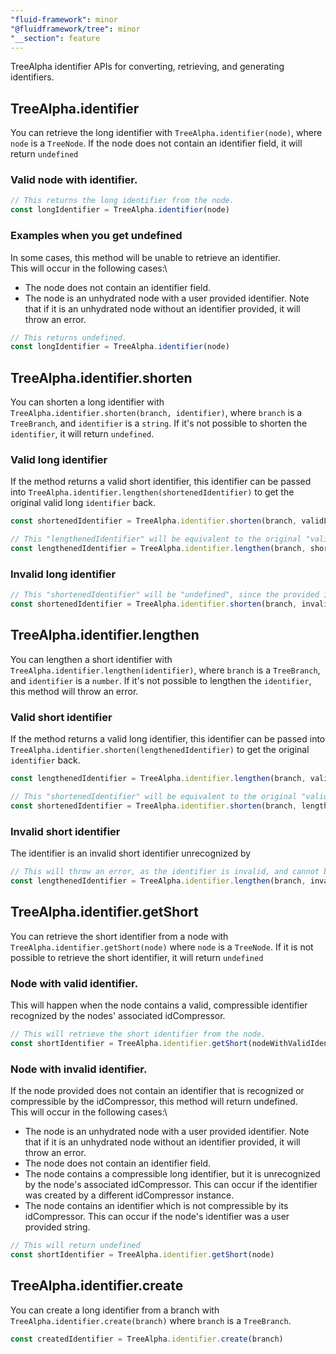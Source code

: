 ```yaml
---
"fluid-framework": minor
"@fluidframework/tree": minor
"__section": feature
---
```

TreeAlpha identifier APIs for converting, retrieving, and generating identifiers.

## TreeAlpha.identifier
You can retrieve the long identifier with `TreeAlpha.identifier(node)`, where `node` is a `TreeNode`.
If the node does not contain an identifier field, it will return `undefined`

### Valid node with identifier.
```typescript
// This returns the long identifier from the node.
const longIdentifier = TreeAlpha.identifier(node)
```

### Examples when you get undefined
In some cases, this method will be unable to retrieve an identifier.\
This will occur in the following cases:\
- The node does not contain an identifier field.
- The node is an unhydrated node with a user provided identifier. Note that if it is an unhydrated node without an identifier provided, it will throw an error.

```typescript
// This returns undefined.
const longIdentifier = TreeAlpha.identifier(node)
```

## TreeAlpha.identifier.shorten
You can shorten a long identifier with `TreeAlpha.identifier.shorten(branch, identifier)`, where `branch` is a `TreeBranch`, and `identifier` is a `string`.
If it's not possible to shorten the `identifier`, it will return `undefined`.

### Valid long identifier
If the method returns a valid short identifier, this identifier can be passed into `TreeAlpha.identifier.lengthen(shortenedIdentifier)`
to get the original valid long `identifier` back.
```typescript
const shortenedIdentifier = TreeAlpha.identifier.shorten(branch, validLongIdentifier)

// This "lengthenedIdentifier" will be equivalent to the original "validLongIdentifier".
const lengthenedIdentifier = TreeAlpha.identifier.lengthen(branch, shortenedIdentifier)
```

### Invalid long identifier
```typescript
// This "shortenedIdentifier" will be "undefined", since the provided identifier is invalid, and cannot be shortened.
const shortenedIdentifier = TreeAlpha.identifier.shorten(branch, invalidLongIdentifier)
```

## TreeAlpha.identifier.lengthen
You can lengthen a short identifier with `TreeAlpha.identifier.lengthen(identifier)`, where `branch` is a `TreeBranch`, and `identifier` is a `number`.
If it's not possible to lengthen the `identifier`, this method will throw an error.

### Valid short identifier
If the method returns a valid long identifier, this identifier can be passed into `TreeAlpha.identifier.shorten(lengthenedIdentifier)`
to get the original `identifier` back.
```typescript
const lengthenedIdentifier = TreeAlpha.identifier.lengthen(branch, validShortIdentifier)

// This "shortenedIdentifier" will be equivalent to the original "validShortIdentifier".
const shortenedIdentifier = TreeAlpha.identifier.shorten(branch, lengthenedIdentifier)
```

### Invalid short identifier
The identifier is an invalid short identifier unrecognized by
```typescript
// This will throw an error, as the identifier is invalid, and cannot be lengthened.
const lengthenedIdentifier = TreeAlpha.identifier.lengthen(branch, invalidShortIdentifier)
```

## TreeAlpha.identifier.getShort
You can retrieve the short identifier from a node with `TreeAlpha.identifier.getShort(node)` where `node` is a `TreeNode`.
If it is not possible to retrieve the short identifier, it will return `undefined`

### Node with valid identifier.
This will happen when the node contains a valid, compressible identifier recognized by the nodes' associated idCompressor.

```typescript
// This will retrieve the short identifier from the node.
const shortIdentifier = TreeAlpha.identifier.getShort(nodeWithValidIdentifier)
```

### Node with invalid identifier.
If the node provided does not contain an identifier that is recognized or compressible by the idCompressor, this method will return undefined.\
This will occur in the following cases:\
- The node is an unhydrated node with a user provided identifier. Note that if it is an unhydrated node without an identifier provided, it will throw an error.
- The node does not contain an identifier field.
- The node contains a compressible long identifier, but it is unrecognized by the node's associated idCompressor. This can occur if the identifier was created by a different idCompressor instance.
- The node contains an identifier which is not compressible by its idCompressor. This can occur if the node's identifier was a user provided string.

```typescript
// This will return undefined
const shortIdentifier = TreeAlpha.identifier.getShort(node)
```

## TreeAlpha.identifier.create
You can create a long identifier from a branch with `TreeAlpha.identifier.create(branch)` where `branch` is a `TreeBranch`.

```typescript
const createdIdentifier = TreeAlpha.identifier.create(branch)
```
